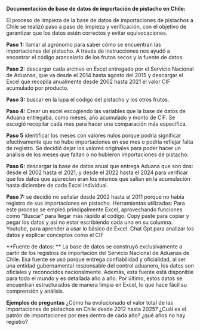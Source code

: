 **Documentación de base de datos de importación de pistacho en Chile:**

El proceso de limpieza de la base de datos de importaciones de pistachos a Chile se realizó paso a paso de limpieza y verificación, con el objetivo de garantizar que los datos estén correctos y evitar equivocaciones.

**Paso 1:** llamar al agrónomo para saber cómo se encuentran las importaciones del pistacho. A través de instrucciones nos ayudó a encontrar el código arancelario de los  frutos secos y la fuente de datos. 

**Paso 2:** descargar cada archivo en Excel entregado por el Servicio Nacional de Aduanas, que va desde el 2014 hasta agosto del 2015 y descargar el Excel que recopila anualmente desde 2002 hasta 2021 el valor CIF acumulado por producto.

**Paso 3:** buscar en la lupa el código del pistacho y los otros frutos.

**Paso 4:** Crear un excel escogiendo las variables que la base de datos de Aduana entregaba, como meses, año acumulado y monto de CIF. Se escogió recopilar cada mes para hacer una comparación más específica. 

**Paso 5** identificar los meses con valores nulos porque podría significar efectivamente que no hubo importaciones en ese mes o podría reflejar falta de registro. Se decidió dejar los valores originales para poder hacer un análisis de los meses que faltan o no hubieron importaciones de pistacho.

**Paso 6:** descargar la base de datos anual que entrega Aduana que son dos: desde el 2002 hasta el 2021, y desde el 2022 hasta el 2024 para verificar que los datos que aparecían eran los mismos que salían en la acumulación hasta diciembre de cada Excel individual.

**Paso 7:** se decidió no señalar desde 2002 hasta el 2011 porque no había registro de sus importaciones en pistacho. 
Herramientas utilizadas:  Para este proceso se empleó principalmente Excel, aprovechando funciones como “Buscar” para llegar más rápido al código. Copy paste para copiar y pegar los datos y así no estar escribiendo cada uno en su columna. Youtube, para aprender a usar lo básico de Excel. Chat Gpt para analizar los datos y explicar conceptos como el CIF

**Fuente de datos: **
La base de datos se construyó exclusivamente a partir de los registros de importación del Servicio Nacional de Aduanas de Chile. 
Esa fuente se usó porque entrega confiabilidad y oficialidad, al  ser una entidad gubernamental responsable del control aduanero, los datos son oficiales y reconocidos nacionalmente. Además, esta fuente está disponible para todo el mundo y es detallada año a año. Por último, estos datos se encuentran estructurados de manera limpia en Excel, lo que hace fácil su comprensión y análisis.

**Ejemplos de preguntas**
¿Cómo ha evolucionado el valor total de las importaciones de pistachos en Chile desde 2012 hasta 2025?
¿Cuál es el patrón de importaciones por mes dentro de cada año?
¿qué años no hay registro?





